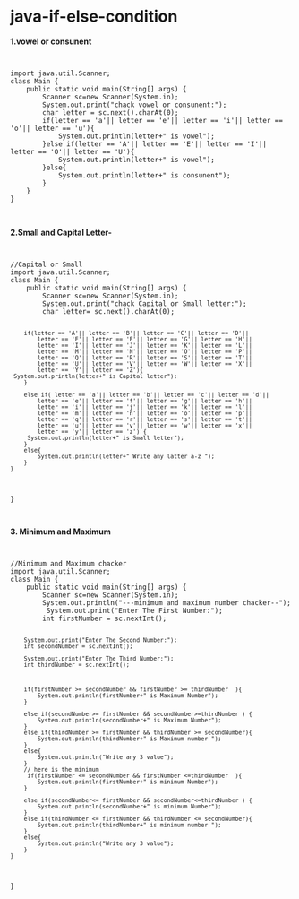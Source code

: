 # java-if-else-condition


**1.vowel or consunent**



<div style="overflow-x:auto;">
<pre>
<code>
import java.util.Scanner;
class Main {
    public static void main(String[] args) {
        Scanner sc=new Scanner(System.in);
        System.out.print("chack vowel or consunent:");
        char letter = sc.next().charAt(0);
        if(letter == 'a'|| letter == 'e'|| letter == 'i'|| letter == 'o'|| letter == 'u'){
            System.out.println(letter+" is vowel");
        }else if(letter == 'A'|| letter == 'E'|| letter == 'I'|| letter == 'O'|| letter == 'U'){
            System.out.println(letter+" is vowel");
        }else{
            System.out.println(letter+" is consunent");
        }
    }
}
</code>
</pre>
</div>

**2.Small and Capital Letter-**
<div style="overflow-x:auto;">
<pre>
<code>
//Capital or Small
import java.util.Scanner;
class Main {
    public static void main(String[] args) {
        Scanner sc=new Scanner(System.in);
        System.out.print("chack Capital or Small letter:");
        char letter= sc.next().charAt(0);

       
        
        if(letter == 'A'|| letter == 'B'|| letter == 'C'|| letter == 'D'||
            letter == 'E'|| letter == 'F'|| letter == 'G'|| letter == 'H'||
            letter == 'I'|| letter == 'J'|| letter == 'K'|| letter == 'L'||
            letter == 'M'|| letter == 'N'|| letter == 'O'|| letter == 'P'||
            letter == 'Q'|| letter == 'R'|| letter == 'S'|| letter == 'T'||
            letter == 'U'|| letter == 'V'|| letter == 'W'|| letter == 'X'||
            letter == 'Y'|| letter == 'Z'){
     System.out.println(letter+" is Capital letter");
        }
        
        else if( letter == 'a'|| letter == 'b'|| letter == 'c'|| letter == 'd'||
            letter == 'e'|| letter == 'f'|| letter == 'g'|| letter == 'h'||
            letter == 'i'|| letter == 'j'|| letter == 'k'|| letter == 'l'||
            letter == 'm'|| letter == 'n'|| letter == 'o'|| letter == 'p'||
            letter == 'q'|| letter == 'r'|| letter == 's'|| letter == 't'||
            letter == 'u'|| letter == 'v'|| letter == 'w'|| letter == 'x'||
            letter == 'y'|| letter == 'z') {
         System.out.println(letter+" is Small letter");
        }
        else{
            System.out.println(letter+" Write any latter a-z ");
        }
    }
}
</code>
</pre>
</div>


**3. Minimum and Maximum**
<div style="overflow-x:auto;">
<pre>
<code>
//Minimum and Maximum chacker 
import java.util.Scanner;
class Main {
    public static void main(String[] args) {
        Scanner sc=new Scanner(System.in);
        System.out.println("---minimum and maximum number chacker--");
         System.out.print("Enter The First Number:");
        int firstNumber = sc.nextInt();
        
        System.out.print("Enter The Second Number:");
        int secondNumber = sc.nextInt();
        
        System.out.print("Enter The Third Number:");
        int thirdNumber = sc.nextInt();

       
        
        if(firstNumber >= secondNumber && firstNumber >= thirdNumber  ){
            System.out.println(firstNumber+" is Maximum Number");
        }
        
        else if(secondNumber>= firstNumber && secondNumber>=thirdNumber ) {
            System.out.println(secondNumber+" is Maximum Number");
        }
        else if(thirdNumber >= firstNumber && thirdNumber >= secondNumber){
            System.out.println(thirdNumber+" is Maximum number ");
        }
        else{
            System.out.println("Write any 3 value");
        }
        // here is the minimum 
         if(firstNumber <= secondNumber && firstNumber <=thirdNumber  ){
            System.out.println(firstNumber+" is minimum Number");
        }
        
        else if(secondNumber<= firstNumber && secondNumber<=thirdNumber ) {
            System.out.println(secondNumber+" is minimum Number");
        }
        else if(thirdNumber <= firstNumber && thirdNumber <= secondNumber){
            System.out.println(thirdNumber+" is minimum number ");
        }
        else{
            System.out.println("Write any 3 value");
        }
    }
}
</code>
</pre>
</div>










